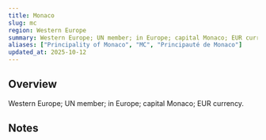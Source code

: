 ```yaml
---
title: Monaco
slug: mc
region: Western Europe
summary: Western Europe; UN member; in Europe; capital Monaco; EUR currency.
aliases: ["Principality of Monaco", "MC", "Principauté de Monaco"]
updated_at: 2025-10-12
---
```


## Overview

Western Europe; UN member; in Europe; capital Monaco; EUR currency.

## Notes

<!-- Add your first note below -->
